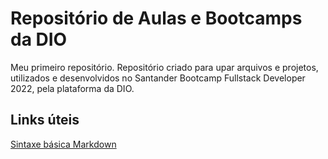 # Repositório de Aulas e Bootcamps da DIO
Meu primeiro repositório.
Repositório criado para upar arquivos e projetos, utilizados e desenvolvidos no Santander Bootcamp Fullstack Developer 2022, pela plataforma da DIO. 

## Links úteis
[Sintaxe básica Markdown](https://www.markdownguide.org/)
